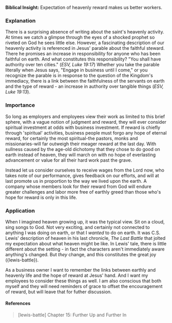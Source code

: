 **Biblical Insight:** Expectation of heavenly reward makes us better workers.

### Explanation

There is a surprising absence of writing about the saint's heavenly activity.  At times we catch a glimpse through the eyes of a shocked prophet so riveted on God he sees little else.  However, a fascinating description of our heavenly activity is referenced in Jesus' parable about the faithful steward.  There he promises an increase in responsibility for anyone who has been faithful on earth.  And what constitutes this responsibility?  "You shall have authority over ten cities." (_ESV, Luke 19:17_)  Whether you take the parable literally when Jesus says, "Engage in business until I come," or you recognize the parable is in response to the question of the Kingdom's immediacy, there is a link between the faithfulness of the servants on earth and the type of reward - an increase in authority over tangible things (_ESV, Luke 19:13_).

### Importance

So long as employers and employees view their work as limited to this brief sphere, with a vague notion of judgment and reward, they will ever consider spiritual investment at odds with business investment.  If reward is chiefly through 'spiritual' activities, business people must forgo any hope of eternal reward, for certainly the most spiritual-the pastors, monks and missionaries-will far outweigh their meager reward at the last day.  With sullness caused by the age-old dichotomy that they chose to do good on earth instead of heaven, they will march on with no hope of everlasting advancement or value for all their hard work past the grave.

Instead let us consider ourselves to receive wages from the Lord now, who takes note of our performance, gives feedback on our efforts, and will at last promote us in proportion to the way we lived upon the earth.  A company whose members look for their reward from God will endure greater challenges and labor more free of earthly greed than those who's hope for reward is only in this life.

### Application

When I imagined heaven growing up, it was the typical view.  Sit on a cloud, sing songs to God.  Not very exciting, and certainly not connected to anything I was doing on earth, or that I _wanted_ to do on earth.  It was C.S. Lewis' description of heaven in his last chronicle, _The Last Battle_ that jolted my expectation about what heaven might be like.  In Lewis' tale, there is little different about the setting - in fact the characters aren't immediately aware anything's changed.  But _they_ change, and this constitutes the great joy ({lewis-battle}).

As a business owner I want to remember the links between earthly and heavenly life and the hope of reward at Jesus' hand.  And I want my employees to consider these things as well.  I am also conscious that both myself and they will need reminders of grace to offset the encouragement of reward, but will leave that for futher discussion.

#### References
> [lewis-battle] Chapter 15: Further Up and Further In
